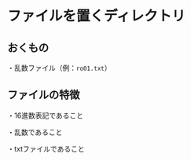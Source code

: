 # ファイルを置くディレクトリ

## おくもの

・乱数ファイル（例：`ro01.txt`）

## ファイルの特徴

・16進数表記であること

・乱数であること

・txtファイルであること

